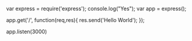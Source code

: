 var express = require('express');
console.log("Yes");
var app = express();

app.get('/', function(req,res){
    res.send('Hello World');
});

app.listen(3000)
